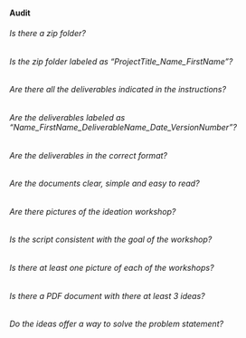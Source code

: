 #### Audit

###### Is there a zip folder?
###### Is the zip folder labeled as “ProjectTitle_Name_FirstName”?
###### Are there all the deliverables indicated in the instructions?
###### Are the deliverables labeled as “Name_FirstName_DeliverableName_Date_VersionNumber”?
###### Are the deliverables in the correct format?
###### Are the documents clear, simple and easy to read?
###### Are there pictures of the ideation workshop? 
###### Is the script consistent with the goal of the workshop?
###### Is there at least one picture of each of the workshops?
###### Is there a PDF document with there at least 3 ideas?
###### Do the ideas offer a way to solve the problem statement?